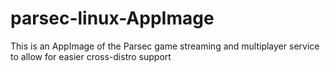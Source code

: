 # parsec-linux-AppImage
This is an AppImage of the Parsec game streaming and multiplayer service to allow for easier cross-distro support
